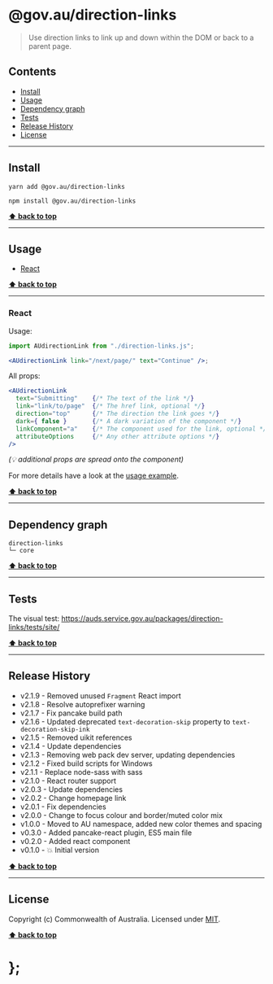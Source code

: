 # @gov.au/direction-links

> Use direction links to link up and down within the DOM or back to a parent page.

## Contents

- [Install](#install)
- [Usage](#usage)
- [Dependency graph](#dependency-graph)
- [Tests](#tests)
- [Release History](#release-history)
- [License](#license)

---

## Install

```shell
yarn add @gov.au/direction-links
```

```shell
npm install @gov.au/direction-links
```

**[⬆ back to top](#contents)**

---

## Usage

- [React](#react)

**[⬆ back to top](#contents)**

---

### React

Usage:

```jsx
import AUdirectionLink from "./direction-links.js";

<AUdirectionLink link="/next/page/" text="Continue" />;
```

All props:

```jsx
<AUdirectionLink
  text="Submitting"    {/* The text of the link */}
  link="link/to/page"  {/* The href link, optional */}
  direction="top"      {/* The direction the link goes */}
  dark={ false }       {/* A dark variation of the component */}
  linkComponent="a"    {/* The component used for the link, optional */}
  attributeOptions     {/* Any other attribute options */}
/>
```

_(💡 additional props are spread onto the component)_

For more details have a look at the [usage example](https://github.com/govau/design-system-components/tree/master/packages/direction-links/tests/react/index.js).

**[⬆ back to top](#contents)**

---

## Dependency graph

```shell
direction-links
└─ core
```

**[⬆ back to top](#contents)**

---

## Tests

The visual test: https://auds.service.gov.au/packages/direction-links/tests/site/

**[⬆ back to top](#contents)**

---

## Release History

- v2.1.9 - Removed unused `Fragment` React import
- v2.1.8 - Resolve autoprefixer warning
- v2.1.7 - Fix pancake build path
- v2.1.6 - Updated deprecated `text-decoration-skip` property to `text-decoration-skip-ink`
- v2.1.5 - Removed uikit references
- v2.1.4 - Update dependencies
- v2.1.3 - Removing web pack dev server, updating dependencies
- v2.1.2 - Fixed build scripts for Windows
- v2.1.1 - Replace node-sass with sass
- v2.1.0 - React router support
- v2.0.3 - Update dependencies
- v2.0.2 - Change homepage link
- v2.0.1 - Fix dependencies
- v2.0.0 - Change to focus colour and border/muted color mix
- v1.0.0 - Moved to AU namespace, added new color themes and spacing
- v0.3.0 - Added pancake-react plugin, ES5 main file
- v0.2.0 - Added react component
- v0.1.0 - 💥 Initial version

**[⬆ back to top](#contents)**

---

## License

Copyright (c) Commonwealth of Australia.
Licensed under [MIT](https://raw.githubusercontent.com/govau/design-system-components/packages/core/master/LICENSE).

**[⬆ back to top](#contents)**

# };
